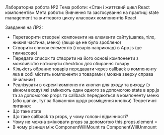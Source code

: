 Лабораторна робота №2
Тема роботи: «Стан і життєвий цикл React компонентів»
Мета роботи: Вивчення та застосування на практиці state management та життєвого циклу класових компонентів React

Завдання на ЛР2:
-	Перетворити створені компоненти на елементи сайту(шапка, тіло, нижня частина, меню) (якщо це не було зроблено)
-	Створити список елементів (товарів наприклад) в App.js (це тимчасово)
-	Передати список та створити на його основі компоненти з можливістю натиснути checkbox для обирання товару
-	Кількість обраних товарів передавати через callback в компоненту яка в собі містить компоненти з товарами ( можна зверху справа лічильник)
-	Реалізувати в окремі компоненти кнопки для входу та виходу (з вікном входу) які змінюють один одного за допомогою state в app.js та за допомогою props та callback передаються в компоненту меню (або шапки, тут за бажанням щодо розміщення кнопки)
Теоретичні питання:
-	Що таке state
-	Що таке callback та props, у чому головні відмінності?
-	Чому не можна змінювати props за допомогою this.props.element =
-	В чому різниця між ComponentWillMount та ComponentWillUnmount

